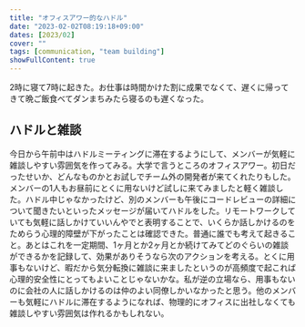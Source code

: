 ```yaml
---
title: "オフィスアワー的なハドル"
date: "2023-02-02T08:19:18+09:00"
dates: [2023/02]
cover: ""
tags: [communication, "team building"]
showFullContent: true
---
```


2時に寝て7時に起きた。お仕事は時間かけた割に成果でなくて、遅くに帰ってきて晩ご飯食べてダンまちみたら寝るのも遅くなった。

## ハドルと雑談

今日から午前中はハドルミーティングに滞在するようにして、メンバーが気軽に雑談しやすい雰囲気を作ってみる。大学で言うところのオフィスアワー。初日だったせいか、どんなものかとお試しでチーム外の開発者が来てくれたりもした。メンバーの1人もお昼前にとくに用ないけど試しに来てみましたと軽く雑談した。ハドル中じゃなかったけど、別のメンバーも午後にコードレビューの詳細について聞きたいといったメッセージが届いてハドルをした。リモートワークしていても気軽に話しかけていいんやでと表明することで、いくらか話しかけるのをためらう心理的障壁が下がったことは確認できた。普通に誰でも考えて起きること。あとはこれを一定期間、1ヶ月とか2ヶ月とか続けてみてどのぐらいの雑談ができるかを記録して、効果がありそうなら次のアクションを考える。とくに用事もないけど、暇だから気分転換に雑談に来ましたというのが高頻度で起これば心理的安全性にとってもよいことじゃないかな。私が逆の立場なら、用事もないのに会社の人に話しかけるのは仲のよい同僚しかいなかったと思う。他のメンバーも気軽にハドルに滞在するようになれば、物理的にオフィスに出社しなくても雑談しやすい雰囲気は作れるかもしれない。
